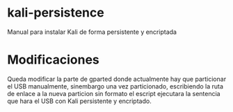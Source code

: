 # kali-persistence
Manual para instalar Kali de forma persistente y encriptada

# Modificaciones
Queda modificar la parte de gparted donde actualmente hay que particionar el USB manualmente, sinembargo una vez particionado, escribiendo la ruta de enlace a la nueva particion sin formato el escript ejecutara la sentencia que hara el USB con Kali persistente y encriptado.
